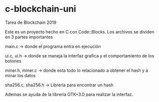 # c-blockchain-uni

Tarea de Blockchain 2019


Este es un proyecto hecho en C con Code::Blocks. Los archivos se dividen en 3 partes importantes


  main.c              -> donde el programa entra en ejecución

  ui.c, ui.h          -> donde se maneja la interfaz grafica y el comportamiento de los botones

  miner.h, miner.c    -> donde esta todo lo relacionado a obtener el hash y a minar los datos

  sha256.c, sha256.h  -> Libreria para encontrar un hash


Ademas se ayuda de la libreria GTK+3.0 para realizar la interfaz.
